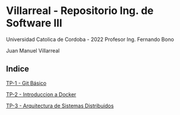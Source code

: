 # Villarreal - Repositorio Ing. de Software III

Universidad Catolica de Cordoba - 2022
Profesor Ing. Fernando Bono

Juan Manuel Villarreal

## Indice

[TP-1 - Git Básico](/ejercicio-1)

[TP-2 - Introduccion a Docker](/ejercicio-2)

[TP-3 - Arquitectura de Sistemas Distribuidos](/ejercicio-3)